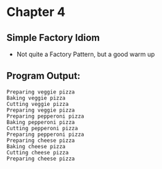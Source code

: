 # Chapter 4

## Simple Factory Idiom
* Not quite a Factory Pattern, but a good warm up

## Program Output:
```
Preparing veggie pizza
Baking veggie pizza
Cutting veggie pizza
Preparing veggie pizza
Preparing pepperoni pizza
Baking pepperoni pizza
Cutting pepperoni pizza
Preparing pepperoni pizza
Preparing cheese pizza
Baking cheese pizza
Cutting cheese pizza
Preparing cheese pizza
```